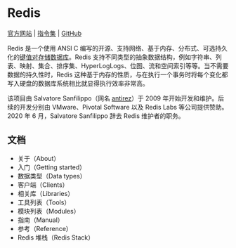 # Redis

[官方网站](https://redis.io) | [指令集](https://redis.io/commands/) | [GitHub](https://github.com/redis)

Redis 是一个使用 ANSI C 编写的开源、支持网络、基于内存、分布式、可选持久化的[键值对存储数据库](../术语表/键值数据库.md)。Redis 支持不同类型的抽象数据结构，例如字符串、列表、映射、集合、排序集、HyperLogLogs、位图、流和空间索引等等。当不需要数据的持久性时，Redis 这种基于内存的性质，与在执行一个事务时将每个变化都写入硬盘的数据库系统相比就显得执行效率非常高。

该项目由 Salvatore Sanfilippo（网名 [antirez](http://antirez.com/)）于 2009 年开始开发和维护。后续的开发分别由 VMware、Pivotal Software 以及 Redis Labs 等公司提供赞助。2020 年 6 月，Salvatore Sanfilippo 辞去 Redis 维护者的职务。

## 文档

- 关于（About）
- 入门（Getting started）
- 数据类型（Data types）
- 客户端（Clients）
- 相关库（Libraries）
- 工具列表（Tools）
- 模块列表（Modules）
- 指南（Manual）
- 参考（Reference）
- Redis 堆栈（Redis Stack）
